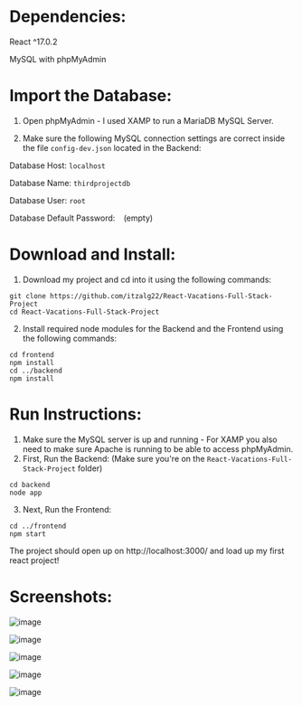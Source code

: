 # Dependencies:
React ^17.0.2

MySQL with phpMyAdmin

# Import the Database:
1) Open phpMyAdmin - I used XAMP to run a MariaDB MySQL Server.

2) Make sure the following MySQL connection settings are correct inside the file `config-dev.json` located in the Backend:

Database Host: `localhost`

Database Name: `thirdprojectdb`

Database User: `root`

Database Default Password: ` ` (empty)

# Download and Install:
1) Download my project and cd into it using the following commands:
```
git clone https://github.com/itzalg22/React-Vacations-Full-Stack-Project
cd React-Vacations-Full-Stack-Project
```

2) Install required node modules for the Backend and the Frontend using the following commands:
```
cd frontend
npm install
cd ../backend
npm install
```

# Run Instructions:
1) Make sure the MySQL server is up and running - For XAMP you also need to make sure Apache is running to be able to access phpMyAdmin.
2) First, Run the Backend: (Make sure you're on the `React-Vacations-Full-Stack-Project` folder)
```
cd backend
node app
```
3) Next, Run the Frontend:
```
cd ../frontend
npm start
```

The project should open up on http://localhost:3000/ and load up my first react project!

# Screenshots:

![image](https://user-images.githubusercontent.com/79161997/138907434-c33e949c-fe29-4a53-a40f-aad4c0b57297.png)

![image](https://user-images.githubusercontent.com/79161997/138907582-35dfd42f-4d19-40a3-861f-0bbaa5fa9a5d.png)

![image](https://user-images.githubusercontent.com/79161997/138908187-3cd625d8-7805-41e0-b9de-3d4b5595499a.png)

![image](https://user-images.githubusercontent.com/79161997/138908638-ee658d0a-0a64-49fe-8b10-b7ae70e3ec87.png)

![image](https://user-images.githubusercontent.com/79161997/138908811-65db7ce8-e44f-4cb0-a903-7dc554c2fc28.png)
